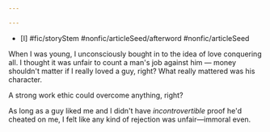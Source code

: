 ```yaml
---

---
```


- [I] #fic/storyStem #nonfic/articleSeed/afterword #nonfic/articleSeed 

When I was young, I unconsciously bought in to the idea of love conquering all. I thought it was unfair to count a man's job against him — money shouldn't matter if I really loved a guy, right? What really mattered was his character. 

A strong work ethic could overcome anything, right? 

As long as a guy liked me and I didn't have _incontrovertible_ proof he'd cheated on me, I felt like any kind of rejection was unfair—immoral even. 

